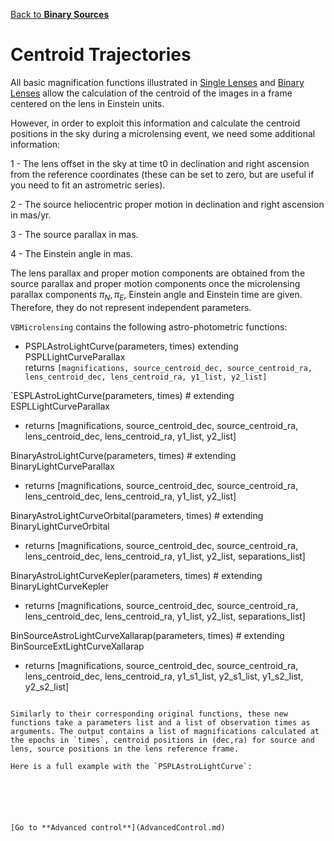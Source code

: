 [Back to **Binary Sources**](BinarySources.md)

# Centroid Trajectories

All basic magnification functions illustrated in [Single Lenses](SingleLenses.md) and [Binary Lenses](BinaryLenses.md) allow the calculation of the centroid of the images in a frame centered on the lens in Einstein units.

However, in order to exploit this information and calculate the centroid positions in the sky during a microlensing event, we need some additional information:

1 - The lens offset in the sky at time t0 in declination and right ascension from the reference coordinates (these can be set to zero, but are useful if you need to fit an astrometric series).

2 - The source heliocentric proper motion in declination and right ascension in mas/yr.

3 - The source parallax in mas.

4 - The Einstein angle in mas.

The lens parallax and proper motion components are obtained from the source parallax and proper motion components once the microlensing parallax components $\pi_N,\pi_E$, Einstein angle and Einstein time are given. Therefore, they do not represent independent parameters.

`VBMicrolensing` contains the following astro-photometric functions:

- PSPLAstroLightCurve(parameters, times) extending PSPLLightCurveParallax <br/>
returns `[magnifications, source_centroid_dec, source_centroid_ra, lens_centroid_dec, lens_centroid_ra, y1_list, y2_list]`

`ESPLAstroLightCurve(parameters, times)              # extending ESPLLightCurveParallax
- returns [magnifications, source_centroid_dec, source_centroid_ra, lens_centroid_dec, lens_centroid_ra, y1_list, y2_list]

BinaryAstroLightCurve(parameters, times)            # extending BinaryLightCurveParallax
- returns [magnifications, source_centroid_dec, source_centroid_ra, lens_centroid_dec, lens_centroid_ra, y1_list, y2_list]

BinaryAstroLightCurveOrbital(parameters, times)     # extending BinaryLightCurveOrbital
- returns [magnifications, source_centroid_dec, source_centroid_ra, lens_centroid_dec, lens_centroid_ra, y1_list, y2_list, separations_list]

BinaryAstroLightCurveKepler(parameters, times)      # extending BinaryLightCurveKepler
- returns [magnifications, source_centroid_dec, source_centroid_ra, lens_centroid_dec, lens_centroid_ra, y1_list, y2_list, separations_list]

BinSourceAstroLightCurveXallarap(parameters, times)   # extending BinSourceExtLightCurveXallarap
- returns [magnifications, source_centroid_dec, source_centroid_ra, lens_centroid_dec, lens_centroid_ra, y1_s1_list, y2_s1_list, y1_s2_list, y2_s2_list]
```

Similarly to their corresponding original functions, these new functions take a parameters list and a list of observation times as arguments. The output contains a list of magnifications calculated at the epochs in `times`, centroid positions in (dec,ra) for source and lens, source positions in the lens reference frame.

Here is a full example with the `PSPLAstroLightCurve`:






[Go to **Advanced control**](AdvancedControl.md)
